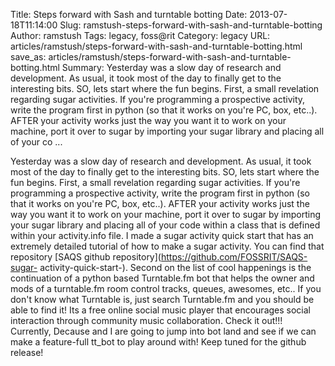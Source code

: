 Title: Steps forward with Sash and turntable botting
Date: 2013-07-18T11:14:00
Slug: ramstush-steps-forward-with-sash-and-turntable-botting
Author: ramstush
Tags: legacy, foss@rit
Category: legacy
URL: articles/ramstush/steps-forward-with-sash-and-turntable-botting.html
save_as: articles/ramstush/steps-forward-with-sash-and-turntable-botting.html
Summary: Yesterday was a slow day of research and development. As usual, it took most of the day to finally get to the interesting bits. SO, lets start where the fun begins. First, a small revelation regarding sugar activities. If you're programming a prospective activity, write the program first in python (so that it works on you're PC, box, etc..). AFTER your activity works just the way you want it to work on your machine, port it over to sugar by importing your sugar library and placing all of your co ... 

Yesterday was a slow day of research and development. As usual, it took most
of the day to finally get to the interesting bits. SO, lets start where the
fun begins. First, a small revelation regarding sugar activities. If you're
programming a prospective activity, write the program first in python (so that
it works on you're PC, box, etc..). AFTER your activity works just the way you
want it to work on your machine, port it over to sugar by importing your sugar
library and placing all of your code within a class that is defined within
your activity.info file. I made a sugar activity quick start that has an
extremely detailed tutorial of how to make a sugar activity. You can find that
repository [SAQS github repository](https://github.com/FOSSRIT/SAQS-sugar-
activity-quick-start-). Second on the list of cool happenings is the
continuation of a python based Turntable.fm bot that helps the owner and mods
of a turntable.fm room control tracks, queues, awesomes, etc.. If you don't
know what Turntable is, just search Turntable.fm and you should be able to
find it! Its a free online social music player that encourages social
interaction through community music collaboration. Check it out!!! Currently,
Decause and I are going to jump into bot land and see if we can make a
feature-full tt_bot to play around with! Keep tuned for the github release!

